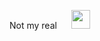 Not my real <img src="https://github.githubassets.com/images/modules/logos_page/GitHub-Mark.png" width=15/> <img src="https://github.githubassets.com/images/modules/logos_page/GitHub-Logo.png" width=30/>

<!-- **imsoondae/imsoondae** is a ✨ _special_ ✨ repository because its `README.md` (this file) appears on your GitHub profile. -->
